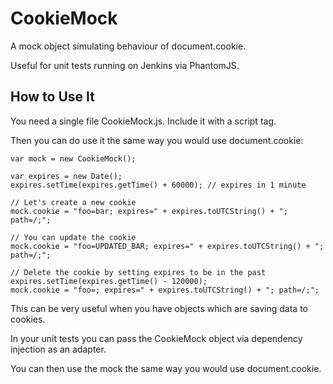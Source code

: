 CookieMock
==========

A mock object simulating behaviour of document.cookie.

Useful for unit tests running on Jenkins via PhantomJS.

How to Use It
-------------

You need a single file CookieMock.js. Include it with a script tag.

<script src="CookieMock.js"></script>

Then you can do use it the same way you would use document.cookie:

```
var mock = new CookieMock();

var expires = new Date();
expires.setTime(expires.getTime() + 60000); // expires in 1 minute

// Let's create a new cookie
mock.cookie = "foo=bar; expires=" + expires.toUTCString() + "; path=/;";

// You can update the cookie
mock.cookie = "foo=UPDATED_BAR; expires=" + expires.toUTCString() + "; path=/;";

// Delete the cookie by setting expires to be in the past
expires.setTime(expires.getTime() - 120000);
mock.cookie = "foo=; expires=" + expires.toUTCString() + "; path=/;";
```

This can be very useful when you have objects which are saving data to cookies.

In your unit tests you can pass the CookieMock object via dependency injection as an adapter.

You can then use the mock the same way you would use document.cookie.